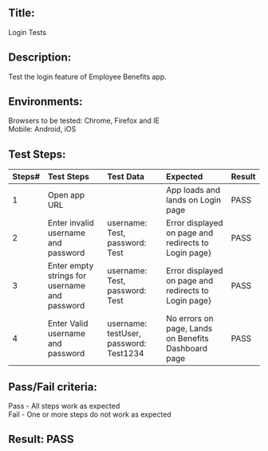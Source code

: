 ## Title: 
Login Tests
## Description: 
Test the login feature of Employee Benefits app.
## Environments:
Browsers to be tested: Chrome, Firefox and IE  
Mobile: Android, iOS
## Test Steps:
| Steps#|Test Steps|Test Data|Expected|Result|
|----------|:-------------|:------|:---|:---|
| 1 |Open app URL ||App loads and lands on Login page|PASS|
| 2 |Enter invalid username and password|username: Test, password: Test|Error displayed on page and redirects to Login page} |PASS|
| 3 |Enter empty strings for username and password|username: Test, password: Test|Error displayed on page and redirects to Login page} |PASS|
| 4 |Enter Valid username and password|username: testUser, password: Test1234|No errors on page, Lands on Benefits Dashboard page|PASS|
## Pass/Fail criteria:  
Pass - All steps work as expected  
Fail - One or more steps do not work as expected  
## Result: PASS

